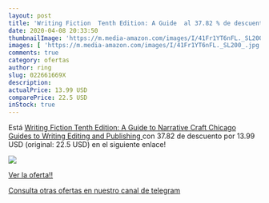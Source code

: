 ```yaml
---
layout: post
title: 'Writing Fiction  Tenth Edition: A Guide  al 37.82 % de descuento'
date: 2020-04-08 20:33:50
thumbnailImage: 'https://m.media-amazon.com/images/I/41Fr1YT6nFL._SL200_.jpg'
images: [ 'https://m.media-amazon.com/images/I/41Fr1YT6nFL._SL200_.jpg' ]
comments: true
category: ofertas
author: ring
slug: 022661669X
description:
actualPrice: 13.99 USD
comparePrice: 22.5 USD
inStock: true
---
```


Está [Writing Fiction  Tenth Edition: A Guide to Narrative Craft  Chicago Guides to Writing  Editing  and Publishing ](https://www.amazon.com/dp/022661669X/?tag=redken08-20) con 37.82 de descuento por 13.99 USD (original: 22.5 USD) en el siguiente enlace!

[![](https://m.media-amazon.com/images/I/41Fr1YT6nFL._SL200_.jpg)](https://www.amazon.com/dp/022661669X/?tag=redken08-20)

[Ver la oferta!!](https://www.amazon.com/dp/022661669X/?tag=redken08-20)

[Consulta otras ofertas en nuestro canal de telegram](https://t.me/s/ofertas25)
